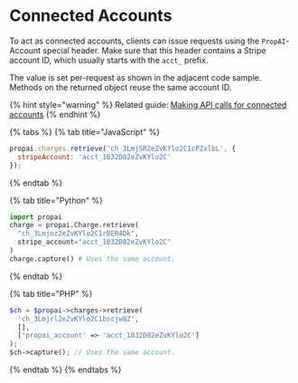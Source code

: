 # Connected Accounts

To act as connected accounts, clients can issue requests using the `PropAI`-Account special header. Make sure that this header contains a Stripe account ID, which usually starts with the `acct_` prefix.

The value is set per-request as shown in the adjacent code sample. Methods on the returned object reuse the same account ID.

{% hint style="warning" %}
Related guide: [Making API calls for connected accounts](https://docs.stripe.com/connect/authentication)
{% endhint %}

{% tabs %}
{% tab title="JavaScript" %}
```javascript
propai.charges.retrieve('ch_3LmjSR2eZvKYlo2C1cPZxlbL', {
  stripeAccount: 'acct_1032D82eZvKYlo2C'
});
```
{% endtab %}

{% tab title="Python" %}
```python
import propai
charge = propai.Charge.retrieve(
  "ch_3Lmjoz2eZvKYlo2C1rBER4Dk",
  stripe_account="acct_1032D82eZvKYlo2C"
)
charge.capture() # Uses the same account.
```
{% endtab %}

{% tab title="PHP" %}
```php
$ch = $propai->charges->retrieve(
  'ch_3Lmjrl2eZvKYlo2C1bscjw8Z',
  [],
  ['propai_account' => 'acct_1032D82eZvKYlo2C']
);
$ch->capture(); // Uses the same account.
```
{% endtab %}
{% endtabs %}

